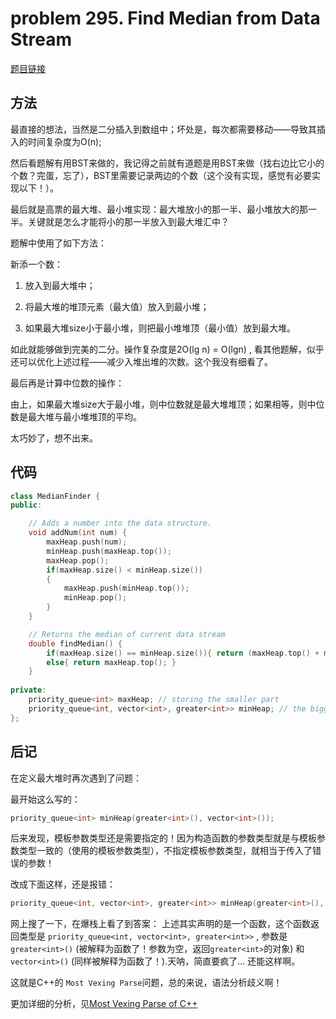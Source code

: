 # problem 295. Find Median from Data Stream

[题目链接](https://leetcode.com/problems/find-median-from-data-stream/)

## 方法

最直接的想法，当然是二分插入到数组中；坏处是，每次都需要移动——导致其插入的时间复杂度为O(n);

然后看题解有用BST来做的，我记得之前就有道题是用BST来做（找右边比它小的个数？完蛋，忘了），BST里需要记录两边的个数（这个没有实现，感觉有必要实现以下！）。

最后就是高票的最大堆、最小堆实现：最大堆放小的那一半、最小堆放大的那一半。关键就是怎么才能将小的那一半放入到最大堆汇中？

题解中使用了如下方法：

新添一个数：

1. 放入到最大堆中；

2. 将最大堆的堆顶元素（最大值）放入到最小堆；

3. 如果最大堆size小于最小堆，则把最小堆堆顶（最小值）放到最大堆。

如此就能够做到完美的二分。操作复杂度是2O(lg n) = O(lgn) , 看其他题解，似乎还可以优化上述过程——减少入堆出堆的次数。这个我没有细看了。

最后再是计算中位数的操作：

由上，如果最大堆size大于最小堆，则中位数就是最大堆堆顶；如果相等，则中位数是最大堆与最小堆堆顶的平均。

太巧妙了，想不出来。

## 代码

```C++
class MedianFinder {
public:

    // Adds a number into the data structure.
    void addNum(int num) {
        maxHeap.push(num);
        minHeap.push(maxHeap.top());
        maxHeap.pop();
        if(maxHeap.size() < minHeap.size())
        {
            maxHeap.push(minHeap.top());
            minHeap.pop();
        }
    }

    // Returns the median of current data stream
    double findMedian() {
        if(maxHeap.size() == minHeap.size()){ return (maxHeap.top() + minHeap.top()) / 2.0; }
        else{ return maxHeap.top(); }
    }
    
private:
    priority_queue<int> maxHeap; // storing the smaller part
    priority_queue<int, vector<int>, greater<int>> minHeap; // the bigger part
};
```

## 后记

在定义最大堆时再次遇到了问题：

最开始这么写的：

```C++
priority_queue<int> minHeap(greater<int>(), vector<int>());
```

后来发现，模板参数类型还是需要指定的！因为构造函数的参数类型就是与模板参数类型一致的（使用的模板参数类型），不指定模板参数类型，就相当于传入了错误的参数！

改成下面这样，还是报错：

```C++
priority_queue<int, vector<int>, greater<int>> minHeap(greater<int>(), vector<int>());
```

网上搜了一下，在爆栈上看了到答案： 上述其实声明的是一个函数，这个函数返回类型是 `priority_queue<int, vector<int>, greater<int>>` , 参数是 `greater<int>()` (被解释为函数了！参数为空，返回`greater<int>`的对象) 和 ` vector<int>()` (同样被解释为函数了！).天呐，简直要疯了... 还能这样啊。

这就是C++的 `Most Vexing Parse`问题，总的来说，语法分析歧义啊！

更加详细的分析，见[Most Vexing Parse of C++](http://memeda.github.io/%E6%8A%80%E6%9C%AF/2016/08/22/CPP%E8%AF%AD%E6%B3%95%E5%88%86%E6%9E%90%E6%AD%A7%E4%B9%89.html)